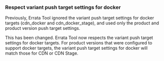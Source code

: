 ### Respect variant push target settings for docker

Previously, Errata Tool ignored the variant push target settings for docker
targets (cdn_docker and cdn_docker_stage), and used only the product and
product version push target settings.

This has been changed. Errata Tool now respects the variant push target
settings for docker targets. For product versions that were configured to
support docker targets, the variant push target settings for docker will
match those for CDN or CDN Stage.
